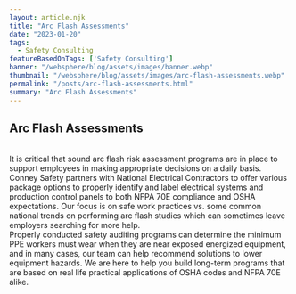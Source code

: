 ```yaml
---
layout: article.njk
title: "Arc Flash Assessments"
date: "2023-01-20"
tags:
  - Safety Consulting
featureBasedOnTags: ['Safety Consulting']
banner: "/websphere/blog/assets/images/banner.webp"
thumbnail: "/websphere/blog/assets/images/arc-flash-assessments.webp"
permalink: "/posts/arc-flash-assessments.html"
summary: "Arc Flash Assessments"
---
```


<h2 class="intro">Arc Flash Assessments</h2>
<br>
It is critical that sound arc flash risk assessment programs are in place to support employees in making appropriate decisions on a daily basis. Conney Safety partners with National Electrical Contractors to offer various package options to properly identify and label electrical systems and production control panels to both NFPA 70E compliance and OSHA expectations. Our focus is on safe work practices vs. some common national trends on performing arc flash studies which can sometimes leave employers searching for more help.
<br>
Properly conducted safety auditing programs can determine the minimum PPE workers must wear when they are near exposed energized equipment, and in many cases, our team can help recommend solutions to lower equipment hazards. We are here to help you build long-term programs that are based on real life practical applications of OSHA codes and NFPA 70E alike.
<br>
<br>
<br>
